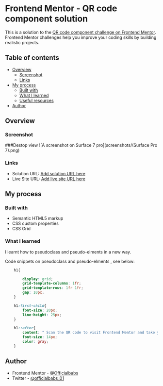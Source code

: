 # Frontend Mentor - QR code component solution

This is a solution to the [QR code component challenge on Frontend Mentor](https://www.frontendmentor.io/challenges/qr-code-component-iux_sIO_H). Frontend Mentor challenges help you improve your coding skills by building realistic projects. 

## Table of contents

- [Overview](#overview)
  - [Screenshot](#screenshot)
  - [Links](#links)
- [My process](#my-process)
  - [Built with](#built-with)
  - [What I learned](#what-i-learned)
  - [Useful resources](#useful-resources)
- [Author](#author)

## Overview

### Screenshot
 ###Destop view
  ![A screenshot on Surface 7 pro](screenshots/(Surface Pro 7).png)
 
### Links

- Solution URL: [Add solution URL here](https://your-solution-url.com)
- Live Site URL: [Add live site URL here](https://your-live-site-url.com)

## My process

### Built with

- Semantic HTML5 markup
- CSS custom properties
- CSS Grid


### What I learned
I learnt how to pseudoclass and pseudo-elments in a new way.

Code snippets on pseudoclass and pseudo-elments , see below:

```css
    h1{

        display: grid;
        grid-template-columns: 1fr;
        grid-template-rows: 1fr 1fr;
        gap: 10px;
    }

    h1:first-child{
        font-size: 20px;
        line-height: 25px;
    }

    h1::after{
        content: " Scan the QR code to visit Frontend Mentor and take your coding skills to the next level";
        font-size: 14px;
        color: gray;
    }
```



## Author
- Frontend Mentor - [@Officialbabs](https://www.frontendmentor.io/profile/Officialbabs)
- Twitter - [@officialbabs_01](https://www.twitter.com/officialbabs_01)

